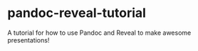 # pandoc-reveal-tutorial
A tutorial for how to use Pandoc and Reveal to make awesome presentations!
